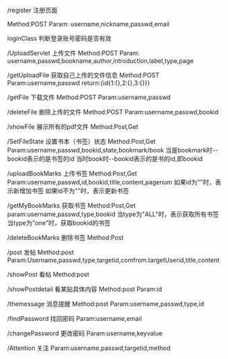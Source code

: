 

/register 注册页面

Method:POST
Param: username,nickname,passwd,email

loginClass 判断登录账号密码是否有效


/UploadServlet 上传文件
Method:POST
Param: username,passwd,bookname,author,introduction,label,type,page

/getUploadFile 获取自己上传的文件信息
Method:POST
Param:username,passwd
return:{id{1:{},2:{},3:{}}}


/getFile   下载文件
Method:POST
Param:username,passwd

/deleteFile 删除上传的文件
Method:POST
Param:username,passwd,bookid

/showFile  展示所有的pdf文件
Method:Post,Get

/SetFileState 设置书本（书签）状态
Method:Post,Get
Param:username,passwd,bookid,state,bookmark/book
当是bookmark时--bookid表示的是书签的id
当时book时--bookid表示的是书的id,即bookid

/uploadBookMarks 上传书签
Method:Post,Get
Param:username,passwd,id,bookid,title,content,pagenum
如果id为""时，表示新增加书签
如果id不为""时，表示更新书签

/getMyBookMarks 获取书签
Method:Post,Get
param:username,passwd,type,bookid
当type为"ALL"时，表示获取所有书签
当type为"one"时，获取bookid的书签

/deleteBookMarks 删除书签
Method:Post  

/post 发帖
Method:post
Param:Username,passwd,type,targetid,comfrom.targetUserid,title,content

/showPost 看帖
Method:post

/showPostdetail 看某贴具体内容
Method:post
Param:id

/themessage 消息提醒
Method:post
Param:username,passwd,type,id

/findPassword 找回密码
Param:username,email

/changePassword 更改密码
Param:username,keyvalue

/Attention 关注
Param:username,passwd,targetid,method